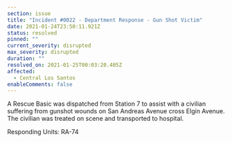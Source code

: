 ```yaml
---
section: issue
title: "Incident #0022 - Department Response - Gun Shot Victim"
date: 2021-01-24T23:50:11.921Z
status: resolved
pinned: ""
current_severity: disrupted
max_severity: disrupted
duration: ""
resolved_on: 2021-01-25T00:03:20.405Z
affected:
  - Central Los Santos
enableComments: false
---
```

A Rescue Basic was dispatched from Station 7 to assist with a civilian suffering from gunshot wounds on San Andreas Avenue cross Elgin Avenue. The civilian was treated on scene and transported to hospital.

Responding Units: RA-74
